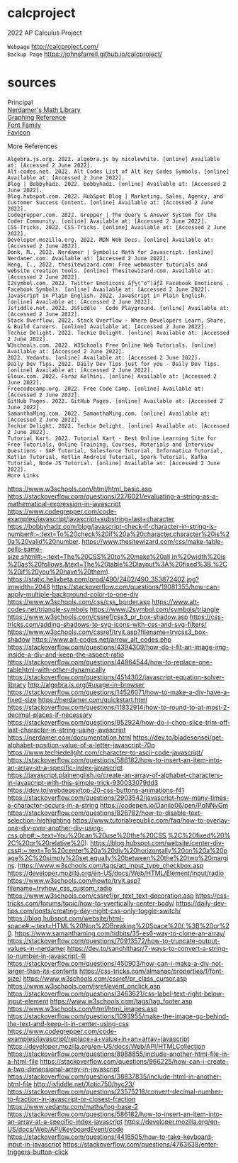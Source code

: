 # calcproject
2022 AP Calculus Project

`Webpage` http://calcproject.com/ <br>
`Backup Page` https://johnsfarrell.github.io/calcproject/

# sources

Principal <br>
[Nerdamer's Math Library](https://nerdamer.com/) <br>
[Graphing Reference](https://nklein.com/math-scripts/simple-graph/) <br>
[Font Family](https://fonts2u.com/texas-instruments-ti-84-series-regular.font/) <br>
[Favicon](https://favicon.io/emoji-favicons/straight-ruler/) <br>

More References

```
Algebra.js.org. 2022. algebra.js by nicolewhite. [online] Available at: [Accessed 2 June 2022].
Alt-codes.net. 2022. Alt Codes List of Alt Key Codes Symbols. [online] Available at: [Accessed 2 June 2022].
Blog | Bobbyhadz. 2022. bobbyhadz. [online] Available at: [Accessed 2 June 2022].
Blog.hubspot.com. 2022. HubSpot Blog | Marketing, Sales, Agency, and Customer Success Content. [online] Available at: [Accessed 2 June 2022].
Codegrepper.com. 2022. Grepper | The Query & Answer System for the Coder Community. [online] Available at: [Accessed 2 June 2022].
CSS-Tricks. 2022. CSS-Tricks. [online] Available at: [Accessed 2 June 2022].
Developer.mozilla.org. 2022. MDN Web Docs. [online] Available at: [Accessed 2 June 2022].
Donk, M., 2022. Nerdamer | Symbolic Math for Javascript. [online] Nerdamer.com. Available at: [Accessed 2 June 2022].
Heng, C., 2022. thesitewizard.com: Free webmaster tutorials and website creation tools. [online] Thesitewizard.com. Available at: [Accessed 2 June 2022].
I2symbol.com. 2022. Twitter Emoticons ãƒ½(^o^)ãƒŽ Facebook Emoticons . Facebook Symbols. [online] Available at: [Accessed 2 June 2022].
JavaScript in Plain English. 2022. JavaScript in Plain English. [online] Available at: [Accessed 2 June 2022].
Jsfiddle.net. 2022. JSFiddle - Code Playground. [online] Available at: [Accessed 2 June 2022].
Stack Overflow. 2022. Stack Overflow - Where Developers Learn, Share, & Build Careers. [online] Available at: [Accessed 2 June 2022].
Techie Delight. 2022. Techie Delight. [online] Available at: [Accessed 2 June 2022].
W3schools.com. 2022. W3Schools Free Online Web Tutorials. [online] Available at: [Accessed 2 June 2022].
2022. Vedantu. [online] Available at: [Accessed 2 June 2022].
Daily Dev Tips. 2022. Daily Dev Tips just for you - Daily Dev Tips. [online] Available at: [Accessed 2 June 2022].
Eloux.com. 2022. Faraz Kelhini. [online] Available at: [Accessed 2 June 2022].
Freecodecamp.org. 2022. Free Code Camp. [online] Available at: [Accessed 2 June 2022].
GitHub Pages. 2022. GitHub Pages. [online] Available at: [Accessed 2 June 2022].
SamanthaMing.com. 2022. SamanthaMing.com. [online] Available at: [Accessed 2 June 2022].
Techie Delight. 2022. Techie Delight. [online] Available at: [Accessed 2 June 2022].
Tutorial Kart. 2022. Tutorial Kart - Best Online Learning Site for Free Tutorials, Online Training, Courses, Materials and Interview Questions - SAP Tutorial, Salesforce Tutorial, Informatica Tutorial, Kotlin Tutorial, Kotlin Android Tutorial, Spark Tutorial, Kafka Tutorial, Node JS Tutorial. [online] Available at: [Accessed 2 June 2022].
More Links
```

https://www.w3schools.com/html/html_basic.asp
https://stackoverflow.com/questions/2276021/evaluating-a-string-as-a-mathematical-expression-in-javascript
https://www.codegrepper.com/code-examples/javascript/javascript+substring+last+character
https://bobbyhadz.com/blog/javascript-check-if-character-in-string-is-number#:~:text=To%20check%20if%20a%20character,character%20is%20a%20valid%20number.
https://www.thesitewizard.com/css/make-table-cells-same-size.shtml#:~:text=The%20CSS%20to%20make%20all,in%20width%20is%20as%20follows.&text=The%20table%2Dlayout%3A%20fixed%3B,%2C%20if%20you%20have%20them).
https://static.helixbeta.com/prod/490/2402/490_353872402.jpg?imwidth=2048
https://stackoverflow.com/questions/19081355/how-can-apply-multiple-background-color-to-one-div
https://www.w3schools.com/css/css_border.asp
https://www.alt-codes.net/triangle-symbols
https://www.i2symbol.com/symbols/triangle
https://www.w3schools.com/cssref/css3_pr_box-shadow.asp
https://css-tricks.com/adding-shadows-to-svg-icons-with-css-and-svg-filters/
https://www.w3schools.com/cssref/tryit.asp?filename=trycss3_box-shadow
https://www.alt-codes.net/arrow_alt_codes.php
https://stackoverflow.com/questions/4394309/how-do-i-fit-an-image-img-inside-a-div-and-keep-the-aspect-ratio
https://stackoverflow.com/questions/44864544/how-to-replace-one-tablehtml-with-other-dynamically
https://stackoverflow.com/questions/4514302/javascript-equation-solver-library
http://algebra.js.org/#usage-in-browser
https://stackoverflow.com/questions/14526071/how-to-make-a-div-have-a-fixed-size
https://nerdamer.com/quickstart.html
https://stackoverflow.com/questions/11832914/how-to-round-to-at-most-2-decimal-places-if-necessary
https://stackoverflow.com/questions/952924/how-do-i-chop-slice-trim-off-last-character-in-string-using-javascript
https://nerdamer.com/documentation.html
https://dev.to/bladesensei/get-alphabet-position-value-of-a-letter-javascript-70p
https://www.techiedelight.com/character-to-ascii-code-javascript/
https://stackoverflow.com/questions/586182/how-to-insert-an-item-into-an-array-at-a-specific-index-javascript
https://javascript.plainenglish.io/create-an-array-of-alphabet-characters-in-javascript-with-this-simple-trick-930033079dd3
https://dev.to/webdeasy/top-20-css-buttons-animations-f41
https://stackoverflow.com/questions/2903542/javascript-how-many-times-a-character-occurs-in-a-string
https://codepen.io/Danilo06/pen/PoNNvGm
https://stackoverflow.com/questions/826782/how-to-disable-text-selection-highlighting
https://www.tutorialrepublic.com/faq/how-to-overlay-one-div-over-another-div-using-css.php#:~:text=You%20can%20use%20the%20CSS,%2C%20fixed%20%2C%20or%20relative%20).
https://blog.hubspot.com/website/center-div-css#:~:text=To%20center%20a%20div%20horizontally%20on%20a%20page%2C%20simply%20set,equally%20between%20the%20two%20margins.
https://www.w3schools.com/tags/att_input_type_checkbox.asp
https://developer.mozilla.org/en-US/docs/Web/HTML/Element/input/radio
https://www.w3schools.com/howto/tryit.asp?filename=tryhow_css_custom_radio
https://www.w3schools.com/cssref/pr_text_text-decoration.asp
https://css-tricks.com/forums/topic/how-to-yvertically-center-body/
https://daily-dev-tips.com/posts/creating-day-night-css-only-toggle-switch/
https://blog.hubspot.com/website/html-space#:~:text=HTML%20Non%2DBreaking%20Space%20(,%3B%20or%20.
https://www.samanthaming.com/tidbits/35-es6-way-to-clone-an-array/
https://stackoverflow.com/questions/70913572/how-to-truncate-output-values-in-nerdamer
https://dev.to/sanchithasr/7-ways-to-convert-a-string-to-number-in-javascript-4l
https://stackoverflow.com/questions/450903/how-can-i-make-a-div-not-larger-than-its-contents
https://css-tricks.com/almanac/properties/f/font-size/
https://www.w3schools.com/cssref/pr_class_cursor.asp
https://www.w3schools.com/jsref/event_onclick.asp
https://stackoverflow.com/questions/3463621/css-label-text-right-below-input-element
https://www.w3schools.com/tags/tag_footer.asp
https://www.w3schools.com/html/html_images.asp
https://stackoverflow.com/questions/1093955/make-the-image-go-behind-the-text-and-keep-it-in-center-using-css
https://www.codegrepper.com/code-examples/javascript/replace+a+value+in+an+array+javascript
https://developer.mozilla.org/en-US/docs/Web/API/HTMLCollection
https://stackoverflow.com/questions/8988855/include-another-html-file-in-a-html-file
https://stackoverflow.com/questions/966225/how-can-i-create-a-two-dimensional-array-in-javascript
https://stackoverflow.com/questions/38837835/include-html-in-another-html-file
http://jsfiddle.net/Xotic750/hyc23/
https://stackoverflow.com/questions/23575218/convert-decimal-number-to-fraction-in-javascript-or-closest-fraction
https://www.vedantu.com/maths/log-base-2
https://stackoverflow.com/questions/586182/how-to-insert-an-item-into-an-array-at-a-specific-index-javascript
https://developer.mozilla.org/en-US/docs/Web/API/KeyboardEvent/code
https://stackoverflow.com/questions/4416505/how-to-take-keyboard-input-in-javascript
https://stackoverflow.com/questions/4763638/enter-triggers-button-click
